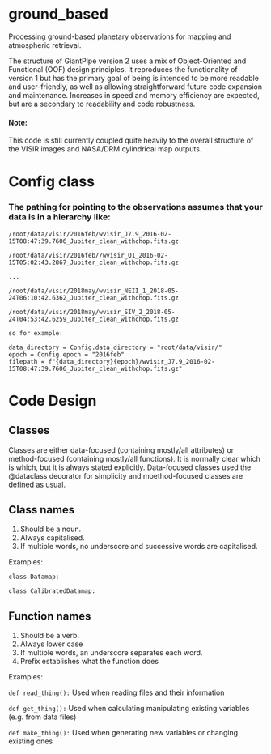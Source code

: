 # ground_based
Processing ground-based planetary observations for mapping and atmospheric retrieval.

The structure of GiantPipe version 2 uses a mix of Object-Oriented and Functional (OOF) design principles. It reproduces the functionality of version 1 but has the primary goal of being is intended to be more readable and user-friendly, as well as allowing straightforward future code expansion and maintenance. Increases in speed and memory efficiency are expected, but are a secondary to readability and code robustness.

#### Note: 

This code is still currently coupled quite heavily to the overall structure of the VISIR images and NASA/DRM cylindrical map outputs.

# Config class

### The pathing for pointing to the observations assumes that your data is in a hierarchy like:
    /root/data/visir/2016feb/wvisir_J7.9_2016-02-15T08:47:39.7606_Jupiter_clean_withchop.fits.gz

    /root/data/visir/2016feb//wvisir_Q1_2016-02-15T05:02:43.2867_Jupiter_clean_withchop.fits.gz

    ...

    /root/data/visir/2018may/wvisir_NEII_1_2018-05-24T06:10:42.6362_Jupiter_clean_withchop.fits.gz

    /root/data/visir/2018may/wvisir_SIV_2_2018-05-24T04:53:42.6259_Jupiter_clean_withchop.fits.gz

    so for example:

    data_directory = Config.data_directory = "root/data/visir/"
    epoch = Config.epoch = "2016feb"
    filepath = f"{data_directory}{epoch}/wvisir_J7.9_2016-02-15T08:47:39.7606_Jupiter_clean_withchop.fits.gz"


# Code Design

## Classes

Classes are either data-focused (containing mostly/all attributes) or method-focused (containing mostly/all functions). It is normally clear which is which, but it is always stated explicitly. Data-focused classes used the @dataclass decorator for simplicity and moethod-focused classes are defined as usual.

## Class names

1) Should be a noun.
2) Always capitalised.
3) If multiple words, no underscore and successive words are capitalised.

Examples:

```class Datamap:```

```class CalibratedDatamap:```

## Function names

1) Should be a verb.
2) Always lower case
3) If multiple words, an underscore separates each word.
4) Prefix establishes what the function does

Examples:

  ```def read_thing():``` Used when reading files and their information
  
  ```def get_thing():``` Used when calculating manipulating existing variables (e.g. from data files)
  
  ```def make_thing():``` Used when generating new variables or changing existing ones
 
